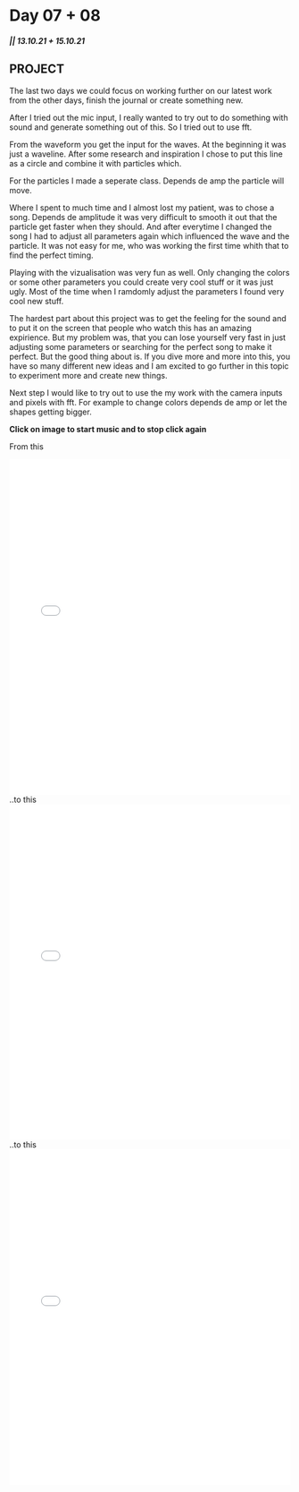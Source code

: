 # Day 07 + 08

##### || 13.10.21 + 15.10.21

## PROJECT

The last two days we could focus on working further on our latest work from the other days, finish the journal or create something new.

After I tried out the mic input, I really wanted to try out to do something with sound and generate something out of this. So I tried out to use fft.

From the waveform you get the input for the waves. At the beginning it was just a waveline. After some research and inspiration I chose to put this line as a circle and combine it with particles which.

For the particles I made a seperate class. Depends de amp the particle will move.

Where I spent to much time and I almost lost my patient, was to chose a song. Depends de amplitude it was very difficult to smooth it out that the particle get faster when they should. And after everytime I changed the song I had to adjust all parameters again which influenced the wave and the particle. It was not easy for me, who was working the first time whith that to find the perfect timing.

Playing with the vizualisation was very fun as well. Only changing the colors or some other parameters you could create very cool stuff or it was just ugly. Most of the time when I ramdomly adjust the parameters I found very cool new stuff.

The hardest part about this project was to get the feeling for the sound and to put it on the screen that people who watch this has an amazing expirience. But my problem was, that you can lose yourself very fast in just adjusting some parameters or searching for the perfect song to make it perfect. But the good thing about is. If you dive more and more into this, you have so many different new ideas and I am excited to go further in this topic to experiment more and create new things.

Next step I would like to try out to use the my work with the camera inputs and pixels with fft. For example to change colors depends de amp or let the shapes getting bigger.

**Click on image to start music and to stop click again**

From this
<iframe src="../content/project/01/embed.html" width="100%" height="600" frameborder="no"></iframe>
..to this
<iframe src="../content/project/03/embed.html" width="100%" height="600" frameborder="no"></iframe>
..to this
<iframe src="../content/project/04/embed.html" width="100%" height="600" frameborder="no"></iframe>
